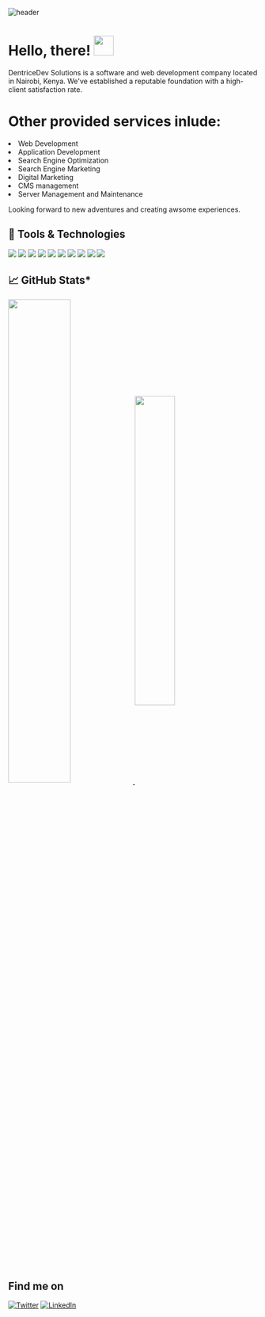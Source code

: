 ![header](https://user-images.githubusercontent.com/50301571/140508612-7f716526-3515-4b93-8359-e76e4e35393b.png)
# Hello, there! <img src="https://raw.githubusercontent.com/MartinHeinz/MartinHeinz/master/wave.gif" width="40px">
DentriceDev Solutions is a software and web development company located in Nairobi, Kenya. We've established a reputable foundation with a high-client satisfaction rate.
# Other provided services inlude:
<li>Web Development</li>
<li>Application Development</li>
<li>Search Engine Optimization</li>
<li>Search Engine Marketing</li>
<li>Digital Marketing</li>
<li>CMS management</li>
<li>Server Management and Maintenance</li>


Looking forward to new adventures and creating awsome experiences.

## 🔧 Tools &amp; Technologies
![](https://img.shields.io/badge/OS-Linux-informational?style=flat&logo=linux&logoColor=white&color=2bbc8a)
![](https://img.shields.io/badge/Stack-LAMP-informational?style=flat&logo=lamp&logoColor=white&color=2bbc8a)
![](https://img.shields.io/badge/Framework-Laravel-informational?style=flat&logo=laravel&logoColor=white&color=2bbc8a)
![](https://img.shields.io/badge/Editor-VS_Code-informational?style=flat&logo=visual-studio-code&logoColor=white&color=2bbc8a)
![](https://img.shields.io/badge/Code-Python-informational?style=flat&logo=python&logoColor=white&color=2bbc8a)
![](https://img.shields.io/badge/Code-JavaScript-informational?style=flat&logo=javascript&logoColor=white&color=2bbc8a)
![](https://img.shields.io/badge/Code-PHP-informational?style=flat&logo=php&logoColor=white&color=2bbc8a)
![](https://img.shields.io/badge/Code-C-informational?style=flat&logo=c&logoColor=white&color=2bbc8a)
![](https://img.shields.io/badge/Code-C++-informational?style=flat&logo=c-plus-plus&logoColor=white&color=2bbc8a)
![](https://img.shields.io/badge/Code-Java-informational?style=flat&logo=java&logoColor=white&color=2bbc8a)

## &#x1f4c8; GitHub Stats*
<!-- <a href="https://github.com/dentricedev/github-readme-stats">
  <img align="center" src="https://github-readme-stats.vercel.app/api?username=dentricedev&count_private=true&show_icons=true&theme=nightowl" width="100%"/>
</a> -->

<a href="https://github.com/dentricedev/github-readme-stats">
  <img align="center" src="https://github-readme-stats.vercel.app/api/top-langs/?username=dentricedev&hide=css,html&theme=algolia" width="50%"/>
</a>

<a href="https://github.com/maina-dennis/github-readme-stats">
  <img align="center" src="https://github-readme-stats.vercel.app/api/pin/?username=maina-dennis&theme=merko&repo=An-AI-Chatbot-in-Python-and-Flask" width="40%"/>
</a>


<!-- Actual text -->
## Find me on
[![Twitter][1.2]][1]  [![LinkedIn][2.2]][2]

<!-- Icons -->

[1.2]: http://i.imgur.com/wWzX9uB.png (Twitter)
[2.2]: https://raw.githubusercontent.com/MartinHeinz/MartinHeinz/master/linkedin-3-16.png (LinkedIn)

<!-- Links to my social media accounts -->
[1]: https://twitter.com/dentricedev
[2]: https://www.linkedin.com/in/company/dentricedev
[3]: https://instagram.com/denno.h_
